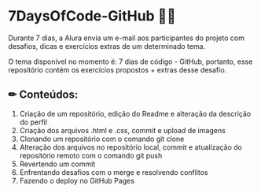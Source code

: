# 7DaysOfCode-GitHub 👩‍💻
Durante 7 dias, a Alura envia um e-mail aos participantes do projeto com desafios, dicas e exercícios extras de um determinado tema.

O tema disponível no momento é: 7 dias de código - GitHub, portanto, esse repositório contém os exercícios propostos + extras desse desafio.

## ✏ Conteúdos:
1. Criação de um repositório, edição do Readme e alteração da descrição do perfil
1. Criação dos arquivos .html e .css, commit e upload de imagens
1. Clonando um repositório com o comando git clone
1. Alteração dos arquivos no repositório local, commit e atualização do repositório remoto com o comando git push
1. Revertendo um commit
1. Enfrentando desafios com o merge e resolvendo conflitos
1. Fazendo o deploy no GitHub Pages
